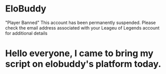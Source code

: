 # EloBuddy
"Player Banned" This account has been permanently suspended. Please check the email address associated with your Leageu of Legends account for additional details
# Hello everyone, I came to bring my script on elobuddy's platform today.
